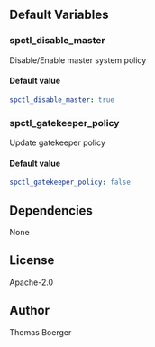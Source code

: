 
## Default Variables

### spctl_disable_master

Disable/Enable master system policy

#### Default value

```yaml
spctl_disable_master: true
```

### spctl_gatekeeper_policy

Update gatekeeper policy

#### Default value

```yaml
spctl_gatekeeper_policy: false
```
## Dependencies

None

## License

Apache-2.0

## Author

Thomas Boerger
